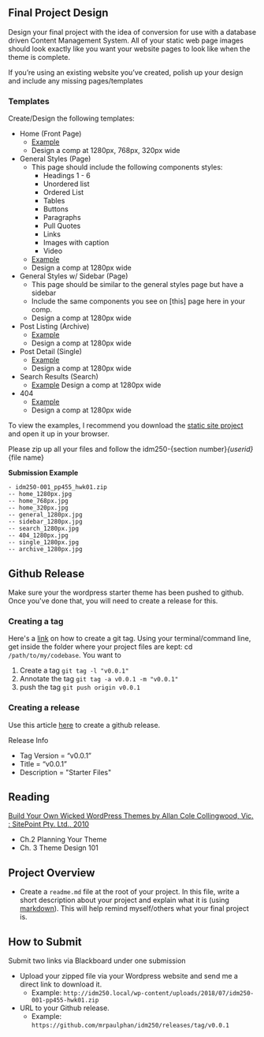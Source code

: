 ## Final Project Design

Design your final project with the idea of conversion for use with a database driven Content Management System. All of your static web page images should look exactly like you want your website pages to look like when the theme is complete.

If you’re using an existing website you’ve created, polish up your design and include any missing pages/templates


### Templates
Create/Design the following templates:
- Home (Front Page)
    - [Example](https://github.com/mrpaulphan/idm250/blob/master/static_site/index.html)
    - Design a comp at 1280px, 768px, 320px  wide
- General Styles (Page)
    - This page should include the following components styles:
        - Headings 1 - 6
        - Unordered list
        - Ordered List
        - Tables
        - Buttons
        - Paragraphs
        - Pull Quotes
        - Links
        - Images with caption 
        - Video
    - [Example](https://github.com/mrpaulphan/idm250/blob/master/static_site/page.html)
    - Design a comp at 1280px wide
- General Styles w/ Sidebar (Page)
    - This page should be similar to the general styles page but have a sidebar
    - Include the same components you see on [this] page here in your comp. 
    - Design a comp at 1280px wide 
- Post Listing (Archive)
    - [Example](https://github.com/mrpaulphan/idm250/blob/master/static_site/blog.html)
    - Design a comp at 1280px wide
- Post Detail (Single)
    - [Example](https://github.com/mrpaulphan/idm250/blob/master/static_site/single.html)
    - Design a comp at 1280px wide
- Search Results (Search)
    - [Example](https://github.com/mrpaulphan/idm250/blob/master/static_site/search.html)
        Design a comp at 1280px wide
- 404
    - [Example](https://github.com/mrpaulphan/idm250/blob/master/static_site/404.html)
    - Design a comp at 1280px wide


To view the examples, I recommend you download the [static site project](https://github.com/mrpaulphan/idm250/blob/master/static_site) and open it up in  your browser. 

Please zip up all your files and follow the idm250-{section number}_{userid}_{file name}

**Submission Example**
```
- idm250-001_pp455_hwk01.zip
-- home_1280px.jpg
-- home_768px.jpg
-- home_320px.jpg
-- general_1280px.jpg
-- sidebar_1280px.jpg
-- search_1280px.jpg
-- 404_1280px.jpg
-- single_1280px.jpg
-- archive_1280px.jpg
```


## Github Release
Make sure your the wordpress starter theme has been pushed to github. Once you've done that, you will need to create a release for this. 

### Creating a tag

Here's a [link](https://git-scm.com/book/en/v2/Git-Basics-Tagging) on how to create a git tag. Using your terminal/command line, get inside the folder where your project files are kept: cd `/path/to/my/codebase`. You want to 
1. Create a tag `git tag -l "v0.0.1"`
2. Annotate the tag `git tag -a v0.0.1 -m "v0.0.1"`
3. push the tag `git push origin v0.0.1`

### Creating a release
Use this article [here](https://help.github.com/articles/creating-releases/me) to create a github release. 

Release Info
- Tag Version = “v0.0.1”
- Title = “v0.0.1”
- Description = "Starter Files"


## Reading
[Build Your Own Wicked WordPress Themes by Allan Cole Collingwood, Vic. : SitePoint Pty. Ltd., 2010](http://www.library.drexel.edu/cgi-bin/r.cgi?url=http://library.books24x7.com/library.asp?^B&bookid=41318)
- Ch.2 Planning Your Theme
- Ch. 3 Theme Design 101

## Project Overview
- Create a `readme.md` file at the root of your project. In this file, write a short description about your project and explain what it is (using [markdown](https://github.com/adam-p/markdown-here/wiki/Markdown-Cheatsheet)). This will help remind myself/others what your final project is. 


## How to Submit
Submit two links via Blackboard under one submission
- Upload your zipped file via your Wordpress website and send me a direct link to download it. 
    - Example: `http://idm250.local/wp-content/uploads/2018/07/idm250-001-pp455-hwk01.zip`
- URL to your Github release. 
    - Example: `https://github.com/mrpaulphan/idm250/releases/tag/v0.0.1`






